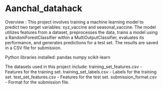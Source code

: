 # Aanchal_datahack
Overview :
This project involves training a machine learning model to predict two target variables: xyz_vaccine and seasonal_vaccine. The model utilizes features from a dataset, preprocesses the data, trains a model using a RandomForestClassifier within a MultiOutputClassifier, evaluates its performance, and generates predictions for a test set. The results are saved in a CSV file for submission.
 
 
Python libraries installed:
pandas
numpy
scikit-learn

The datasets used in this project include:
training_set_features.csv - Features for the training set.
training_set_labels.csv - Labels for the training set.
test_set_features.csv - Features for the test set.
submission_format.csv - Format for the submission file.
